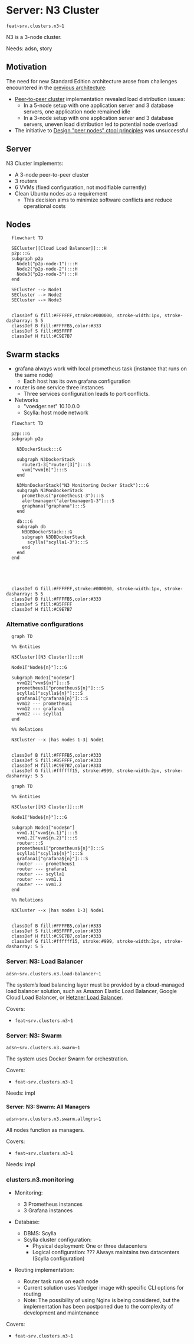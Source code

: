 # Server: N3 Cluster

`feat~srv.clusters.n3~1`

N3 is a 3-node cluster.

Needs: adsn, story

## Motivation

The need for new Standard Edition architecture arose from challenges encountered in the [previous architecture](c2.n5.md):

- [Peer-to-peer cluster](https://github.com/voedger/voedger/issues/1891) implementation revealed load distribution issues:
  - In a 5-node setup with one application server and 3 database servers, one application node remained idle
  - In a 3-node setup with one application server and 3 database servers, uneven load distribution led to potential node overload
- The initiative to [Design "peer nodes" ctool principles](https://github.com/voedger/voedger/issues/2550) was unsuccessful

## Server

N3 Cluster implements:

- A 3-node peer-to-peer cluster
- 3 routers
- 6 VVMs (fixed configuration, not modifiable currently)
- Clean Ubuntu nodes as a requirement
  - This decision aims to minimize software conflicts and reduce operational costs

## Nodes

```mermaid
  flowchart TD

  SECluster[[Cloud Load Balancer]]:::H
  p2p:::G
  subgraph p2p
    Node1("p2p-node-1"):::H
    Node2("p2p-node-2"):::H
    Node3("p2p-node-3"):::H
  end

  SECluster --> Node1
  SECluster --> Node2
  SECluster --> Node3


  classDef G fill:#FFFFFF,stroke:#000000, stroke-width:1px, stroke-dasharray: 5 5
  classDef B fill:#FFFFB5,color:#333
  classDef S fill:#B5FFFF
  classDef H fill:#C9E7B7
```  

## Swarm stacks

- grafana always work with local prometheus task (instance that runs on the same node)
  - Each host has its own grafana configuration
- router is one service three instances
  - Three services configuration leads to port conflicts.
- Networks
  - "voedger.net" 10.10.0.0
  - Scylla: host mode network

```mermaid
  flowchart TD

  p2p:::G
  subgraph p2p

    N3DockerStack:::G
    
    subgraph N3DockerStack
      router1-3["router[3]"]:::S
      vvm["vvm[6]"]:::S
    end

    N3MonDockerStack("N3 Monitoring Docker Stack"):::G
    subgraph N3MonDockerStack
      prometheus("prometheus1-3"):::S
      alertmanager("alertmanager1-3"):::S
      graphana("graphana"):::S
    end

    db:::G
    subgraph db
      N3DBDockerStack:::G
      subgraph N3DBDockerStack
        scylla("scylla1-3"):::S
      end
    end    
  end





  classDef G fill:#FFFFFF,stroke:#000000, stroke-width:1px, stroke-dasharray: 5 5
  classDef B fill:#FFFFB5,color:#333
  classDef S fill:#B5FFFF
  classDef H fill:#C9E7B7
```

### Alternative configurations

```mermaid
  graph TD

  %% Entities

  N3Cluster[[N3 Cluster]]:::H

  Node1["Node${n}"]:::G

  subgraph Node1["node$n"]
    vvm12["vvm${n}"]:::S
    prometheus1["prometheus${n}"]:::S
    scylla1["scylla${n}"]:::S
    grafana1["grafana${n}"]:::S
    vvm12 --- prometheus1
    vvm12 --- grafana1
    vvm12 --- scylla1
  end

  %% Relations

  N3Cluster --x |has nodes 1-3| Node1


  classDef B fill:#FFFFB5,color:#333
  classDef S fill:#B5FFFF,color:#333
  classDef H fill:#C9E7B7,color:#333
  classDef G fill:#ffffff15, stroke:#999, stroke-width:2px, stroke-dasharray: 5 5
```  

```mermaid
  graph TD

  %% Entities

  N3Cluster[[N3 Cluster]]:::H

  Node1["Node${n}"]:::G

  subgraph Node1["node$n"]
    vvm1.1["vvm${n.1}"]:::S
    vvm1.2["vvm${n.2}"]:::S
    router:::S
    prometheus1["prometheus${n}"]:::S
    scylla1["scylla${n}"]:::S
    grafana1["grafana${n}"]:::S
    router --- prometheus1
    router --- grafana1
    router --- scylla1
    router --- vvm1.1
    router --- vvm1.2
  end

  %% Relations

  N3Cluster --x |has nodes 1-3| Node1


  classDef B fill:#FFFFB5,color:#333
  classDef S fill:#B5FFFF,color:#333
  classDef H fill:#C9E7B7,color:#333
  classDef G fill:#ffffff15, stroke:#999, stroke-width:2px, stroke-dasharray: 5 5
```  

### Server: N3: Load Balancer

`adsn~srv.clusters.n3.load-balancer~1`

The system’s load balancing layer must be provided by a cloud-managed load balancer solution, such as Amazon Elastic Load Balancer, Google Cloud Load Balancer, or [Hetzner Load Balancer](https://www.hetzner.com/cloud/load-balancer).

Covers:

- `feat~srv.clusters.n3~1`

### Server: N3: Swarm

`adsn~srv.clusters.n3.swarm~1`

The system uses Docker Swarm for orchestration.

Covers:

- `feat~srv.clusters.n3~1`

Needs: impl

#### Server: N3: Swarm: All Managers

`adsn~srv.clusters.n3.swarm.allmgrs~1`

All nodes function as managers.

Covers:

- `feat~srv.clusters.n3~1`

Needs: impl  

### clusters.n3.monitoring

- Monitoring:
  - 3 Prometheus instances
  - 3 Grafana instances

- Database:
  - DBMS: Scylla
  - Scylla cluster configuration:
    - Physical deployment: One or three datacenters
    - Logical configuration: ??? Always maintains two datacenters (Scylla configuration)

- Routing implementation:
  - Router task runs on each node
  - Current solution uses Voedger image with specific CLI options for routing
  - Note: The possibility of using Nginx is being considered, but the implementation has been postponed due to the complexity of development and maintenance

Covers:

- `feat~srv.clusters.n3~1`
